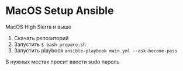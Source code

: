 # MacOS Setup Ansible

MacOS High Sierra и выше

1) Скачать репозиторий  
2) Запустить `$ bash prepare.sh`  
3) Запустить playbook `ansible-playbook main.yml --ask-become-pass`

В нужных местах просит ввести sudo пароль
